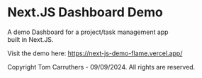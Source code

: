 # Next.JS Dashboard Demo

A demo Dashboard for a project/task management app <br /> built in
Next.JS. 

Visit the demo here: https://next-js-demo-flame.vercel.app/

Copyright Tom Carruthers - 09/09/2024. All rights are reserved.
